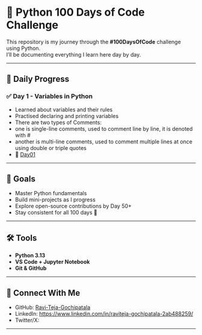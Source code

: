 # 🚀 Python 100 Days of Code Challenge

This repository is my journey through the **#100DaysOfCode** challenge using Python.  
I’ll be documenting everything I learn here day by day.  

---

## 📅 Daily Progress

### ✅ Day 1 - Variables in Python
- Learned about variables and their rules  
- Practised declaring and printing variables
- There are two types of Comments:
- one is single-line comments, used to comment line by line, it is denoted with #
- another is multi-line comments, used to comment multiple lines at once using  double or triple quotes 
- 📂 [Day01](Day01)  

---

## 🎯 Goals
- Master Python fundamentals  
- Build mini-projects as I progress  
- Explore open-source contributions by Day 50+  
- Stay consistent for all 100 days 🚀  

---

## 🛠 Tools
- **Python 3.13**  
- **VS Code + Jupyter Notebook**  
- **Git & GitHub**  

---

## 🔗 Connect With Me
- GitHub: [Ravi-Teja-Gochipatala](https://github.com/Ravi-Teja-Gochipatala)  
- LinkedIn: https://www.linkedin.com/in/raviteja-gochipatala-2ab488259/ 
- Twitter/X: 

---
